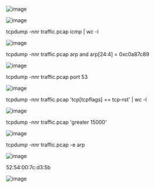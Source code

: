 
![image](https://github.com/user-attachments/assets/cc031e65-f5a1-4979-904c-0470198b9002)

![image](https://github.com/user-attachments/assets/d92ed361-2ae9-4dfb-a8d9-186282a6f736)





tcpdump -nnr traffic.pcap icmp | wc -l

![image](https://github.com/user-attachments/assets/aa26fab0-880d-46a5-a8a0-f22dd484b66f)

tcpdump -nnr traffic.pcap arp and arp[24:4] = 0xc0a87c89

![image](https://github.com/user-attachments/assets/a3c820f2-3796-4708-8b36-0f1896377a89)

tcpdump -nnr traffic.pcap port 53

![image](https://github.com/user-attachments/assets/36a06f69-908a-4cd5-abd7-97981a802e62)

tcpdump -nnr traffic.pcap 'tcp[tcpflags] == tcp-rst' | wc -l

![image](https://github.com/user-attachments/assets/9c458a68-5468-47ad-9c34-7bd290b53e43)

tcpdump -nnr traffic.pcap 'greater 15000'


![image](https://github.com/user-attachments/assets/e913adb7-92a5-4a37-9ce1-1be7be6ffbbd)


tcpdump -nnr traffic.pcap -e arp

![image](https://github.com/user-attachments/assets/fe2aea69-0f4d-45a7-984a-c471344eb1c8)

52:54:00:7c:d3:5b


![image](https://github.com/user-attachments/assets/869cda75-caf9-4337-ae6d-b3a2129f6ac7)









